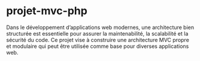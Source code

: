 # projet-mvc-php
Dans le développement d’applications web modernes, une architecture bien structurée est essentielle pour assurer la maintenabilité, la scalabilité et la sécurité du code.  Ce projet vise à construire une architecture MVC propre et modulaire qui peut être utilisée comme base pour diverses applications web. 
